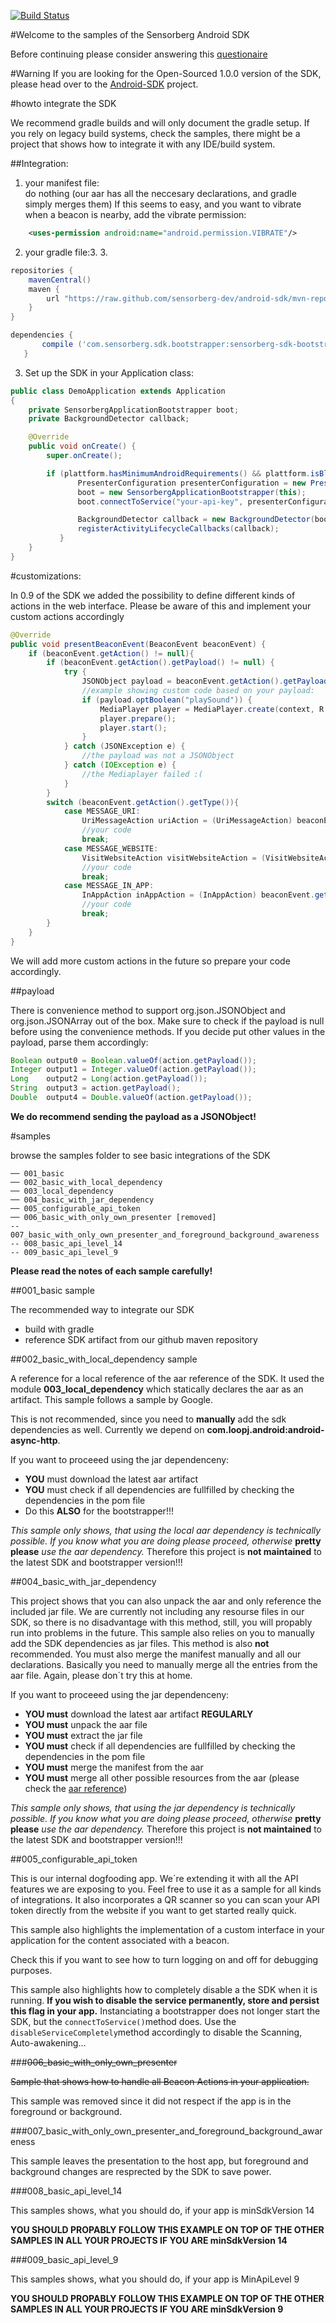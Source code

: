 [![Build Status](https://travis-ci.org/sensorberg-dev/android-sdk-samples.svg)](https://travis-ci.org/sensorberg-dev/android-sdk-samples)

#Welcome to the samples of the Sensorberg Android SDK

Before continuing please consider answering this [questionaire](https://docs.google.com/a/sensorberg.com/forms/d/1EvQFPimFyLQBzoWtGNr83Iovx0T6UlnLJqTur5Tz8Kw/viewform)

#Warning
If you are looking for the Open-Sourced 1.0.0 version of the SDK, please head over to the [Android-SDK](https://github.com/sensorberg-dev/android-sdk) project.

#howto integrate the SDK

We recommend gradle builds and will only document the gradle setup. If you rely on legacy build systems, check the samples, there might be a project that shows how to integrate it with any IDE/build system.

##Integration:

1. your manifest file:<br/> 
do nothing (our aar has all the neccesary declarations, and gradle simply merges them)
If this seems to easy, and you want to vibrate when a beacon is nearby, add the vibrate permission:
```xml
	<uses-permission android:name="android.permission.VIBRATE"/>
```

2. your gradle file:3. 3. 
```groovy
repositories {
    mavenCentral()
    maven {
        url "https://raw.github.com/sensorberg-dev/android-sdk/mvn-repo";
    }
}

dependencies {
       compile ('com.sensorberg.sdk.bootstrapper:sensorberg-sdk-bootstrapper:<INSERT-THE-LATEST-RELEASE>')
   }
```

3. Set up the SDK in your Application class:

```java
public class DemoApplication extends Application
{ 
    private SensorbergApplicationBootstrapper boot;
    private BackgroundDetector callback;

    @Override
    public void onCreate() {
        super.onCreate();        

        if (plattform.hasMinimumAndroidRequirements() && plattform.isBluetoothLowEnergySupported()) {
               PresenterConfiguration presenterConfiguration = new PresenterConfiguration(R.drawable.ic_launcher);
               boot = new SensorbergApplicationBootstrapper(this);
               boot.connectToService("your-api-key", presenterConfiguration);

               BackgroundDetector callback = new BackgroundDetector(boot);
               registerActivityLifecycleCallbacks(callback);
           }
	}
}
```

#customizations:

In 0.9 of the SDK we added the possibility to define different kinds of actions in the web interface. Please be aware of this and implement your custom actions accordingly
```java
@Override
public void presentBeaconEvent(BeaconEvent beaconEvent) {
    if (beaconEvent.getAction() != null){
        if (beaconEvent.getAction().getPayload() != null) {
            try {
                JSONObject payload = beaconEvent.getAction().getPayloadJSONObject();
                //example showing custom code based on your payload:
                if (payload.optBoolean("playSound")) {
                    MediaPlayer player = MediaPlayer.create(context, R.raw.beeping);
                    player.prepare();
                    player.start();
                }
            } catch (JSONException e) {
                //the payload was not a JSONObject
            } catch (IOException e) {
                //the Mediaplayer failed :(
            }
        }      
        switch (beaconEvent.getAction().getType()){
            case MESSAGE_URI:
                UriMessageAction uriAction = (UriMessageAction) beaconEvent.getAction();
                //your code
                break;
            case MESSAGE_WEBSITE:
                VisitWebsiteAction visitWebsiteAction = (VisitWebsiteAction) beaconEvent.getAction();
                //your code
                break;
            case MESSAGE_IN_APP:
                InAppAction inAppAction = (InAppAction) beaconEvent.getAction();
                //your code
                break;
        }
    }
}
```

We will add more custom actions in the future so prepare your code accordingly.

##payload

There is convenience method to support org.json.JSONObject and org.json.JSONArray out of the box. Make sure to check if the payload is null before using the convenience methods. If you decide put other values in the payload, parse them accordingly:

```java
Boolean output0 = Boolean.valueOf(action.getPayload());
Integer output1 = Integer.valueOf(action.getPayload());
Long    output2 = Long(action.getPayload());
String  output3 = action.getPayload();
Double  output4 = Double.valueOf(action.getPayload());
```

**We do recommend sending the payload as a JSONObject!**

#samples

browse the samples folder to see basic integrations of the SDK
	
	── 001_basic
	── 002_basic_with_local_dependency
	── 003_local_dependency
	── 004_basic_with_jar_dependency
	── 005_configurable_api_token
	── 006_basic_with_only_own_presenter [removed]
	-- 007_basic_with_only_own_presenter_and_foreground_background_awareness
	-- 008_basic_api_level_14
	-- 009_basic_api_level_9

**Please read the notes of each sample carefully!**

##001_basic sample

The recommended way to integrate our SDK

* build with gradle
* reference SDK artifact from our github maven repository

##002_basic_with_local_dependency sample

A reference for a local reference of the aar reference of the SDK. It used the module **003_local_dependency** which statically declares the aar as an artifact. This sample follows a sample by Google.

This is not recommended, since you need to **manually** add the sdk dependencies as well. Currently we depend on **com.loopj.android:android-async-http**.

If you want to proceeed using the jar dependenceny:
* **YOU** must download the latest aar artifact
* **YOU** must check if all dependencies are fullfilled by checking the dependencies in the pom file
* Do this **ALSO** for the bootstrapper!!!
 
*This sample only shows, that using the local aar dependency is technically possible. If you know what you are doing please proceed, otherwise* **pretty please** *use the aar dependency.* Therefore this project is **not maintained** to the latest SDK and bootstrapper version!!!


##004_basic_with_jar_dependency

This project shows that you can also unpack the aar and only reference the included jar file. We are currently not including any resourse files in our SDK, so there is no disadvantage with this method, still, you will propably run into problems in the future. This sample also relies on you to manually add the SDK dependencies as jar files. This method is also **not** recommended. You must also merge the manifest manually and all our declarations. Basically you need to manually merge all the entries from the aar file. Again, please don´t try this at home.

If you want to proceeed using the jar dependenceny:
* **YOU must** download the latest aar artifact **REGULARLY**
* **YOU must** unpack the aar file
* **YOU must** extract the jar file
* **YOU must** check if all dependencies are fullfilled by checking the dependencies in the pom file
* **YOU must** merge the manifest from the aar
* **YOU must** merge all other possible resources from the aar (please check the [aar reference](http://tools.android.com/tech-docs/new-build-system/aar-format))
 
*This sample only shows, that using the jar dependency is technically possible. If you know what you are doing please proceed, otherwise* **pretty please** *use the aar dependency.* Therefore this project is **not maintained** to the latest SDK and bootstrapper version!!!

##005_configurable_api_token

This is our internal dogfooding app. We´re extending it with all the API features we are exposing to you. Feel free to use it as a sample for all kinds of integrations. It also incorporates a QR scanner so you can scan your API token directly from the website if you want to get started really quick.

This sample also highlights the implementation of a custom interface in your application for the content associated with a beacon.

Check this if you want to see how to turn logging on and off for debugging purposes.

This sample also highlights how to completely disable a the SDK when it is running. **If you wish to disable the service permanently, store and persist this flag in your app.** Instanciating a bootstrapper does not longer start the SDK, but the ```connectToService()```method does. Use the ```disableServiceCompletely```method accordingly to disable the Scanning, Auto-awakening...

###~~006_basic_with_only_own_presenter~~

~~Sample that shows how to handle all Beacon Actions in your application.~~

This sample was removed since it did not respect if the app is in the foreground or background. 

###007_basic_with_only_own_presenter_and_foreground_background_awareness

This sample leaves the presentation to the host app, but foreground and background changes are resprected by the SDK to save power.

###008_basic_api_level_14

This samples shows, what you should do, if your app is minSdkVersion 14

**YOU SHOULD PROPABLY FOLLOW THIS EXAMPLE ON TOP OF THE OTHER SAMPLES IN ALL YOUR PROJECTS IF YOU ARE minSdkVersion 14**

###009_basic_api_level_9

This samples shows, what you should do, if your app is MinApiLevel 9

**YOU SHOULD PROPABLY FOLLOW THIS EXAMPLE ON TOP OF THE OTHER SAMPLES IN ALL YOUR PROJECTS IF YOU ARE minSdkVersion 9**


